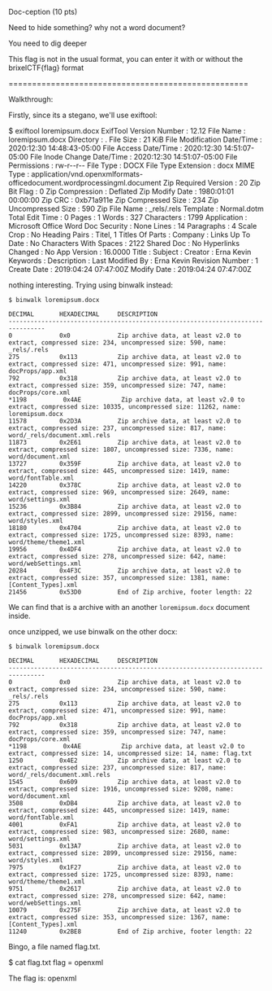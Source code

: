  Doc-ception (10 pts)

Need to hide something? why not a word document?

You need to dig deeper

This flag is not in the usual format, you can enter it with or without the brixelCTF{flag} format



===================================================

Walkthrough:

Firstly, since its a stegano, we'll use exiftool:

$ exiftool loremipsum.docx 
ExifTool Version Number         : 12.12
File Name                       : loremipsum.docx
Directory                       : .
File Size                       : 21 KiB
File Modification Date/Time     : 2020:12:30 14:48:43-05:00
File Access Date/Time           : 2020:12:30 14:51:07-05:00
File Inode Change Date/Time     : 2020:12:30 14:51:07-05:00
File Permissions                : rw-r--r--
File Type                       : DOCX
File Type Extension             : docx
MIME Type                       : application/vnd.openxmlformats-officedocument.wordprocessingml.document
Zip Required Version            : 20
Zip Bit Flag                    : 0
Zip Compression                 : Deflated
Zip Modify Date                 : 1980:01:01 00:00:00
Zip CRC                         : 0xb71a911e
Zip Compressed Size             : 234
Zip Uncompressed Size           : 590
Zip File Name                   : _rels/.rels
Template                        : Normal.dotm
Total Edit Time                 : 0
Pages                           : 1
Words                           : 327
Characters                      : 1799
Application                     : Microsoft Office Word
Doc Security                    : None
Lines                           : 14
Paragraphs                      : 4
Scale Crop                      : No
Heading Pairs                   : Titel, 1
Titles Of Parts                 : 
Company                         : 
Links Up To Date                : No
Characters With Spaces          : 2122
Shared Doc                      : No
Hyperlinks Changed              : No
App Version                     : 16.0000
Title                           : 
Subject                         : 
Creator                         : Erna Kevin
Keywords                        : 
Description                     : 
Last Modified By                : Erna Kevin
Revision Number                 : 1
Create Date                     : 2019:04:24 07:47:00Z
Modify Date                     : 2019:04:24 07:47:00Z

nothing interesting.
Trying using binwalk instead:

```
$ binwalk loremipsum.docx 

DECIMAL       HEXADECIMAL     DESCRIPTION
--------------------------------------------------------------------------------
0             0x0             Zip archive data, at least v2.0 to extract, compressed size: 234, uncompressed size: 590, name: _rels/.rels
275           0x113           Zip archive data, at least v2.0 to extract, compressed size: 471, uncompressed size: 991, name: docProps/app.xml
792           0x318           Zip archive data, at least v2.0 to extract, compressed size: 359, uncompressed size: 747, name: docProps/core.xml
*1198          0x4AE           Zip archive data, at least v2.0 to extract, compressed size: 10335, uncompressed size: 11262, name: loremipsum.docx
11578         0x2D3A          Zip archive data, at least v2.0 to extract, compressed size: 237, uncompressed size: 817, name: word/_rels/document.xml.rels
11873         0x2E61          Zip archive data, at least v2.0 to extract, compressed size: 1807, uncompressed size: 7336, name: word/document.xml
13727         0x359F          Zip archive data, at least v2.0 to extract, compressed size: 445, uncompressed size: 1419, name: word/fontTable.xml
14220         0x378C          Zip archive data, at least v2.0 to extract, compressed size: 969, uncompressed size: 2649, name: word/settings.xml
15236         0x3B84          Zip archive data, at least v2.0 to extract, compressed size: 2899, uncompressed size: 29156, name: word/styles.xml
18180         0x4704          Zip archive data, at least v2.0 to extract, compressed size: 1725, uncompressed size: 8393, name: word/theme/theme1.xml
19956         0x4DF4          Zip archive data, at least v2.0 to extract, compressed size: 278, uncompressed size: 642, name: word/webSettings.xml
20284         0x4F3C          Zip archive data, at least v2.0 to extract, compressed size: 357, uncompressed size: 1381, name: [Content_Types].xml
21456         0x53D0          End of Zip archive, footer length: 22
```

We can find that is a archive with an another `loremipsum.docx` document inside.

once unzipped, we use binwalk on the other docx:

```
$ binwalk loremipsum.docx 

DECIMAL       HEXADECIMAL     DESCRIPTION
--------------------------------------------------------------------------------
0             0x0             Zip archive data, at least v2.0 to extract, compressed size: 234, uncompressed size: 590, name: _rels/.rels
275           0x113           Zip archive data, at least v2.0 to extract, compressed size: 471, uncompressed size: 991, name: docProps/app.xml
792           0x318           Zip archive data, at least v2.0 to extract, compressed size: 359, uncompressed size: 747, name: docProps/core.xml
*1198          0x4AE           Zip archive data, at least v2.0 to extract, compressed size: 14, uncompressed size: 14, name: flag.txt
1250          0x4E2           Zip archive data, at least v2.0 to extract, compressed size: 237, uncompressed size: 817, name: word/_rels/document.xml.rels
1545          0x609           Zip archive data, at least v2.0 to extract, compressed size: 1916, uncompressed size: 9208, name: word/document.xml
3508          0xDB4           Zip archive data, at least v2.0 to extract, compressed size: 445, uncompressed size: 1419, name: word/fontTable.xml
4001          0xFA1           Zip archive data, at least v2.0 to extract, compressed size: 983, uncompressed size: 2680, name: word/settings.xml
5031          0x13A7          Zip archive data, at least v2.0 to extract, compressed size: 2899, uncompressed size: 29156, name: word/styles.xml
7975          0x1F27          Zip archive data, at least v2.0 to extract, compressed size: 1725, uncompressed size: 8393, name: word/theme/theme1.xml
9751          0x2617          Zip archive data, at least v2.0 to extract, compressed size: 278, uncompressed size: 642, name: word/webSettings.xml
10079         0x275F          Zip archive data, at least v2.0 to extract, compressed size: 353, uncompressed size: 1367, name: [Content_Types].xml
11240         0x2BE8          End of Zip archive, footer length: 22
```

Bingo, a file named flag.txt.

$ cat flag.txt 
flag = openxml

The flag is:
openxml
